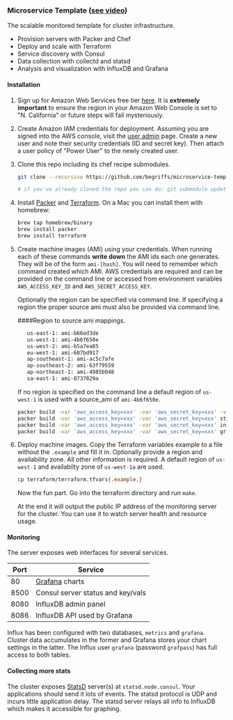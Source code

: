 ### Microservice Template ([see video](foo))

The scalable monitored template for cluster infrastructure.

* Provision servers with Packer and Chef
* Deploy and scale with Terraform
* Service discovery with Consul
* Data collection with collectd and statsd
* Analysis and visualization with InfluxDB and Grafana

#### Installation

1. Sign up for Amazon Web Services free tier [here](http://aws.amazon.com/free/).
    It is **extremely important** to ensure the region in your
    Amazon Web Console is set to "N. California" or future steps
    will fail mysteriously.

2. Create Amazon IAM credentials for deployment.
    Assuming you are signed into the AWS console, visit the [user
    admin](https://console.aws.amazon.com/iam/home#users) page. Create
    a new user and note their security credentials (ID and secret key).
    Then attach a user policy of "Power User" to the newly created user.

3. Clone this repo including its chef recipe submodules.
    ```bash
    git clone --recursive https://github.com/begriffs/microservice-template.git

    # if you've already cloned the repo you can do: git submodule update --init
    ```

4. Install <a href="https://www.packer.io/" target="_blank">Packer</a> and
    <a href="https://www.terraform.io/" target="_blank">Terraform</a>. On a
    Mac you can install them with homebrew:
    ```bash
    brew tap homebrew/binary
    brew install packer
    brew install terraform
    ```

5. Create machine images (AMI) using your credentials.
    When running each of these commands **write down** the AMI ids
    each one generates. They will be of the form `ami-[hash]`. You
    will need to remember which command created which AMI.
    AWS credentials are required and can be provided on the command line or
    accessed from environment variables `AWS_ACCESS_KEY_ID` and `AWS_SECRET_ACCESS_KEY`.

    Optionally the region can be specified via command line. If specifying a region the proper
    source ami must also be provided via command line.

    ####Region to source ami mappings.
    ```bash
       us-east-1: ami-b66ed3de
       us-west-1: ami-4b6f650e
       us-west-2: ami-b5a7ea85
       eu-west-1: ami-607bd917
       ap-southeast-1: ami-ac5c7afe
       ap-southeast-2: ami-63f79559
       ap-northeast-1: ami-4985b048
       sa-east-1: ami-8737829a
    ```

    If no region is specified on the command line a default region of `us-west-1` is used
    with a source_ami of `ami-4b6f650e`.

    ```bash
    packer build -var 'aws_access_key=xxx' -var 'aws_secret_key=xxx' -var 'region=us-east-1' -var 'source_ami=ami-b66ed3de' consul.json 
    packer build -var 'aws_access_key=xxx' -var 'aws_secret_key=xxx' statsd.json
    packer build -var 'aws_access_key=xxx' -var 'aws_secret_key=xxx' influx.json
    packer build -var 'aws_access_key=xxx' -var 'aws_secret_key=xxx' grafana.json
    ```

6. Deploy machine images.
    Copy the Terraform variables example to a file without the `.example`
    and fill it in. Optionally provide a region and availability zone. 
    All other information is required.  A default region of `us-west-1` 
    and availabilty zone of `us-west-1a` are used.
    ```bash
    cp terraform/terraform.tfvars{.example,}
    ```

    Now the fun part. Go into the terraform directory and run `make`.

    At the end it will output the public IP address of the monitoring
    server for the cluster. You can use it to watch server health and
    resource usage.

#### Monitoring

The server exposes web interfaces for several services.

Port | Service
---- | -------------------------------------
80   | [Grafana](http://grafana.org/) charts
8500 | Consul server status and key/vals
8080 | InfluxDB admin panel
8086 | InfluxDB API used by Grafana

Influx has been configured with two databases, `metrics` and
`grafana`. Cluster data accumulates in the former and Grafana stores
your chart settings in the latter. The Influx user `grafana` (password
`grafpass`) has full access to both tables.

#### Collecting more stats

The cluster exposes [StatsD](https://github.com/etsy/statsd/)
server(s) at `statsd.node.consul`. Your applications should send
it lots of events. The statsd protocol is UDP and incurs little
application delay. The statsd server relays all info to InfluxDB
which makes it accessible for graphing.
